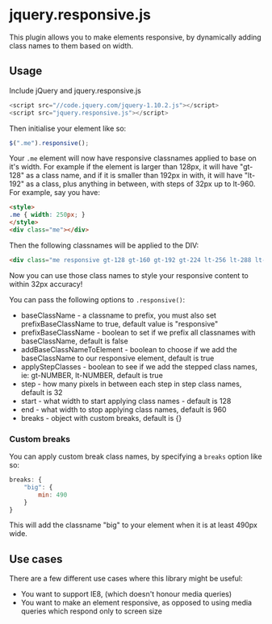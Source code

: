 # jquery.responsive.js

This plugin allows you to make elements responsive, by dynamically adding class names to them based on width.

## Usage

Include jQuery and jquery.responsive.js

```javascript
<script src="//code.jquery.com/jquery-1.10.2.js"></script>
<script src="jquery.responsive.js"></script>
```

Then initialise your element like so:

```javascript
$(".me").responsive();
```

Your `.me` element will now have responsive classnames applied to base on it's width.
For example if the element is larger than 128px, it will have "gt-128" as a class name, and if it is smaller than 192px in with, it will have "lt-192" as a class, plus anything in between, with steps of 32px up to lt-960. For example, say you have:

```html
<style>
.me { width: 250px; }
</style>
<div class="me"></div>
```

Then the following classnames will be applied to the DIV:

```html
<div class="me responsive gt-128 gt-160 gt-192 gt-224 lt-256 lt-288 lt-320 lt-352 lt-384 lt-416 lt-448 lt-480 lt-512 lt-544 lt-576 lt-608 lt-640 lt-672 lt-704 lt-736 lt-768 lt-800 lt-832 lt-864 lt-896 lt-928 lt-960"></div>
```

Now you can use those class names to style your responsive content to within 32px accuracy!

You can pass the following options to `.responsive()`:

* baseClassName - a classname to prefix, you must also set prefixBaseClassName to true, default value is "responsive"
* prefixBaseClassName - boolean to set if we prefix all classnames with baseClassName, default is false
* addBaseClassNameToElement - boolean to choose if we add the baseClassName to our responsive element, default is true
* applyStepClasses - boolean to see if we add the stepped class names, ie: gt-NUMBER, lt-NUMBER, default is true
* step - how many pixels in between each step in step class names, default is 32
* start - what width to start applying class names - default is 128
* end - what width to stop applying class names, default is 960
* breaks - object with custom breaks, default is {}

### Custom breaks

You can apply custom break class names, by specifying a `breaks` option like so:

```javascript
breaks: {
    "big": {
        min: 490
    }
}
```

This will add the classname "big" to your element when it is at least 490px wide.

## Use cases

There are a few different use cases where this library might be useful:

* You want to support IE8, (which doesn't honour media queries)
* You want to make an element responsive, as opposed to using media queries which respond only to screen size